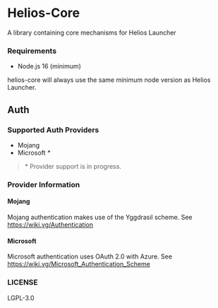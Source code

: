 # Helios-Core

A library containing core mechanisms for Helios Launcher

### Requirements

* Node.js 16 (minimum)

helios-core will always use the same minimum node version as Helios Launcher.

## Auth

### Supported Auth Providers

* Mojang
* Microsoft *\**

> \* Provider support is in progress.

### Provider Information

#### Mojang

Mojang authentication makes use of the Yggdrasil scheme. See https://wiki.vg/Authentication

#### Microsoft

Microsoft authentication uses OAuth 2.0 with Azure. See https://wiki.vg/Microsoft_Authentication_Scheme

### LICENSE

LGPL-3.0